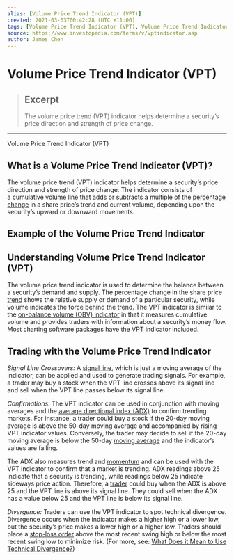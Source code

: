 ```yaml
---
alias: [Volume Price Trend Indicator (VPT)]
created: 2021-03-03T00:42:28 (UTC +11:00)
tags: [Volume Price Trend Indicator (VPT), Volume Price Trend Indicator (VPT)]
source: https://www.investopedia.com/terms/v/vptindicator.asp
author: James Chen
---
```


# Volume Price Trend Indicator (VPT)

> ## Excerpt
> The volume price trend (VPT) indicator helps determine a security’s price direction and strength of price change.

---

Volume Price Trend Indicator (VPT)
## What is a Volume Price Trend Indicator (VPT)?

The volume price trend (VPT) indicator helps determine a security’s price direction and strength of price change. The indicator consists of a cumulative volume line that adds or subtracts a multiple of the [percentage change](https://www.investopedia.com/terms/p/percentage-change.asp) in a share price’s trend and current volume, depending upon the security’s upward or downward movements.

## Example of the Volume Price Trend Indicator

## Understanding Volume Price Trend Indicator (VPT)

The volume price trend indicator is used to determine the balance between a security’s demand and supply. The percentage change in the share price [trend](https://www.investopedia.com/terms/t/trend.asp) shows the relative supply or demand of a particular security, while volume indicates the force behind the trend. The VPT indicator is similar to the [on-balance volume (OBV) indicator](https://www.investopedia.com/terms/o/onbalancevolume.asp) in that it measures cumulative volume and provides traders with information about a security’s money flow. Most charting software packages have the VPT indicator included.

## Trading with the Volume Price Trend Indicator

_Signal Line Crossovers:_ A [signal line](https://www.investopedia.com/terms/s/signal_line.asp), which is just a moving average of the indicator, can be applied and used to generate trading signals. For example, a trader may buy a stock when the VPT line crosses above its signal line and sell when the VPT line passes below its signal line.

_Confirmations:_ The VPT indicator can be used in conjunction with moving averages and the [average directional index (ADX)](https://www.investopedia.com/terms/a/adx.asp) to confirm trending markets. For instance, a trader could buy a stock if the 20-day moving average is above the 50-day moving average and accompanied by rising VPT indicator values. Conversely, the trader may decide to sell if the 20-day moving average is below the 50-day [moving average](https://www.investopedia.com/terms/m/movingaverage.asp) and the indicator’s values are falling.

The ADX also measures trend and [momentum](https://www.investopedia.com/terms/m/momentum.asp) and can be used with the VPT indicator to confirm that a market is trending. ADX readings above 25 indicate that a security is trending, while readings below 25 indicate sideways price action. Therefore, a [trader](https://www.investopedia.com/terms/t/trader.asp) could buy when the ADX is above 25 and the VPT line is above its signal line. They could sell when the ADX has a value below 25 and the VPT line is below its signal line.

_Divergence:_ Traders can use the VPT indicator to spot technical divergence. Divergence occurs when the indicator makes a higher high or a lower low, but the security’s price makes a lower high or a higher low. Traders should place a [stop-loss order](https://www.investopedia.com/terms/s/stop-lossorder.asp) above the most recent swing high or below the most recent swing low to minimize risk. (For more, see: [What Does it Mean to Use Technical Divergence?](https://www.investopedia.com/ask/answers/05/052905.asp))
